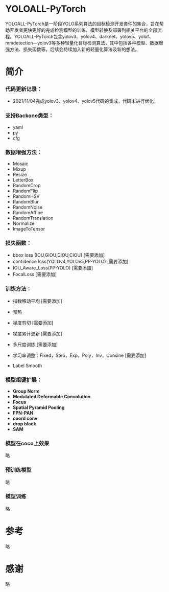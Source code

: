 # YOLOALL-PyTorch

YOLOALL-PyTorch是一阶段YOLO系列算法的目标检测开发套件的集合，旨在帮助开发者更快更好的完成检测模型的训练、模型转换及部署到相关平台的全部流程。YOLOALL-PyTorch包含yolov3、yolov4、darknet、yolov5、yolof、mmdetection—yolov3等多种轻量化目标检测算法，其中包括各种模型、数据增强方法、损失函数等。后续会持续加入新的轻量化算法及新的想法。

# 简介

### **代码更新记录**：

- 2021/11/04完成yolov3、yolov4、yolov5代码的集成，代码未进行优化。

  

### **支持Backone类型**：

- yaml
- py
- cfg

### 数据增强方法：

- Mosaic
- Mixup
- Resize
- LetterBox
- RandomCrop
- RandomFlip
- RandomHSV
- RandomBlur
- RandomNoise
- RandomAffine
- RandomTranslation
- Normalize
- ImageToTensor

### 损失函数：

- bbox loss (IOU,GIOU,DIOU,CIOU) [需要添加]
- confidence loss(YOLOv4,YOLOv5,PP-YOLO) [需要添加]
- IOU_Aware_Loss(PP-YOLO) [需要添加]
- FocalLoss [需要添加]

### 训练方法：

- 指数移动平均 [需要添加]

- 预热 

- 梯度剪切 [需要添加]

- 梯度累计更新 [需要添加]

- 多尺度训练 [需要添加]

- 学习率调整：Fixed，Step，Exp，Poly，Inv，Consine [需要添加]

- Label Smooth

### 模型组键扩展：

-  **Group Norm**
-  **Modulated Deformable Convolution**
-  **Focus**
-  **Spatial Pyramid Pooling**
-  **FPN-PAN**
-  **coord conv**
- **drop block**
- **SAM**

### 模型在coco上效果

略

### 预训练模型

略

### 模型训练

略

# 参考

略

# 感谢

略

